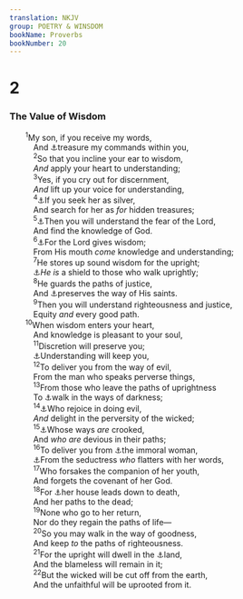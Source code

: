 ```yaml
---
translation: NKJV
group: POETRY & WINSDOM
bookName: Proverbs 
bookNumber: 20
---
```


<div class="title"><h1>2</h1><h3>The Value of Wisdom</h3></div>
<span class="verse ch_2_1">  <sup>1</sup>My son, if you receive my words,<br/>   And <a data-toggle="tooltip" data-placement="bottom" title="(Prov. 4:21)">⚓</a>treasure my commands within you,<br/></span>
<span class="verse ch_2_2">   <sup>2</sup>So that you incline your ear to wisdom,<br/>   <i>And</i> apply your heart to understanding;<br/></span>
<span class="verse ch_2_3">   <sup>3</sup>Yes, if you cry out for discernment,<br/>   <i>And</i> lift up your voice for understanding,<br/></span>
<span class="verse ch_2_4">   <sup>4</sup><a data-toggle="tooltip" data-placement="bottom" title="(Prov. 3:14)">⚓</a>If you seek her as silver,<br/>   And search for her as <i>for</i> hidden treasures;<br/></span>
<span class="verse ch_2_5">   <sup>5</sup><a data-toggle="tooltip" data-placement="bottom" title="(James 1:5, 6)">⚓</a>Then you will understand the fear of the Lord,<br/>   And find the knowledge of God.<br/></span>
<span class="verse ch_2_6">   <sup>6</sup><a data-toggle="tooltip" data-placement="bottom" title="1 Kin. 3:9, 12; (Job 32:8; James 1:5)">⚓</a>For the Lord gives wisdom;<br/>   From His mouth <i>come</i> knowledge and understanding;<br/></span>
<span class="verse ch_2_7">   <sup>7</sup>He stores up sound wisdom for the upright;<br/>   <a data-toggle="tooltip" data-placement="bottom" title="(Ps. 84:11); Prov. 30:5">⚓</a><i>He</i> <i>is</i> a shield to those who walk uprightly;<br/></span>
<span class="verse ch_2_8">   <sup>8</sup>He guards the paths of justice,<br/>   And <a data-toggle="tooltip" data-placement="bottom" title="(1 Sam. 2:9); Ps. 66:9">⚓</a>preserves the way of His saints.<br/></span>
<span class="verse ch_2_9">   <sup>9</sup>Then you will understand righteousness and justice,<br/>   Equity <i>and</i> every good path.<br/></span>
<span class="verse ch_2_10">  <sup>10</sup>When wisdom enters your heart,<br/>   And knowledge is pleasant to your soul,<br/></span>
<span class="verse ch_2_11">   <sup>11</sup>Discretion will preserve you;<br/>   <a data-toggle="tooltip" data-placement="bottom" title="Prov. 4:6; 6:22">⚓</a>Understanding will keep you,<br/></span>
<span class="verse ch_2_12">   <sup>12</sup>To deliver you from the way of evil,<br/>   From the man who speaks perverse things,<br/></span>
<span class="verse ch_2_13">   <sup>13</sup>From those who leave the paths of uprightness<br/>   To <a data-toggle="tooltip" data-placement="bottom" title="Ps. 82:5; Prov. 4:19; (John 3:19, 20)">⚓</a>walk in the ways of darkness;<br/></span>
<span class="verse ch_2_14">   <sup>14</sup><a data-toggle="tooltip" data-placement="bottom" title="Prov. 10:23; Jer. 11:15; (Rom. 1:32)">⚓</a>Who rejoice in doing evil,<br/>   <i>And</i> delight in the perversity of the wicked;<br/></span>
<span class="verse ch_2_15">   <sup>15</sup><a data-toggle="tooltip" data-placement="bottom" title="Ps. 125:5; (Prov. 21:8)">⚓</a>Whose ways <i>are</i> crooked,<br/>   And <i>who</i> <i>are</i> devious in their paths;<br/></span>
<span class="verse ch_2_16">   <sup>16</sup>To deliver you from <a data-toggle="tooltip" data-placement="bottom" title="Prov. 5:20; 6:24; 7:5">⚓</a>the immoral woman,<br/>   <a data-toggle="tooltip" data-placement="bottom" title="Prov. 5:3">⚓</a>From the seductress <i>who</i> flatters with her words,<br/></span>
<span class="verse ch_2_17">   <sup>17</sup>Who forsakes the companion of her youth,<br/>   And forgets the covenant of her God.<br/></span>
<span class="verse ch_2_18">   <sup>18</sup>For <a data-toggle="tooltip" data-placement="bottom" title="Prov. 7:27">⚓</a>her house leads down to death,<br/>   And her paths to the dead;<br/></span>
<span class="verse ch_2_19">   <sup>19</sup>None who go to her return,<br/>   Nor do they regain the paths of life—<br/></span>
<span class="verse ch_2_20">   <sup>20</sup>So you may walk in the way of goodness,<br/>   And keep <i>to</i> the paths of righteousness.<br/></span>
<span class="verse ch_2_21">   <sup>21</sup>For the upright will dwell in the <a data-toggle="tooltip" data-placement="bottom" title="Ps. 37:3">⚓</a>land,<br/>   And the blameless will remain in it;<br/></span>
<span class="verse ch_2_22">   <sup>22</sup>But the wicked will be cut off from the earth,<br/>   And the unfaithful will be uprooted from it.<br/></span>
